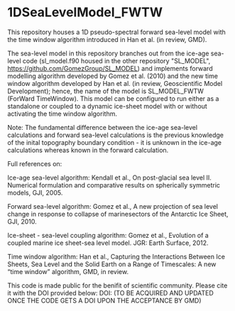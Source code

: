 # 1DSeaLevelModel_FWTW

This repository houses a 1D pseudo-spectral forward sea-level model with the time window algorithm introduced in Han et al. (in review, GMD).

The sea-level model in this repository branches out from the ice-age sea-level code (sl_model.f90 housed in the other repository "SL_MODEL", https://github.com/GomezGroup/SL_MODEL) and implements forward modelling algorithm developed by Gomez et al. (2010) and the new time window algorithm developed by Han et al. (in review, Geoscientific Model Development); hence, the name of the model is SL_MODEL_FWTW (ForWard TimeWindow). This model can be configured to run either as a standalone or coupled to a dynamic ice-sheet model with or without activating the time window algorithm.

Note: The fundamental difference between the ice-age sea-level calculations and forward sea-level calculations is the previous knowledge of the inital topography boundary condition - it is unknown in the ice-age calculations whereas known in the forward calculation.

Full references on:

Ice-age sea-level algorithm: Kendall et al., On post-glacial sea level II. Numerical formulation and comparative results on spherically symmetric models, GJI, 2005.

Forward sea-level algorithm: Gomez et al., A new projection of sea level change in response to collapse of marinesectors of the Antarctic Ice Sheet, GJI, 2010.

Ice-sheet - sea-level coupling algorithm: Gomez et al., Evolution of a coupled marine ice sheet-sea level model. JGR: Earth Surface, 2012.

Time window algorithm: Han et al., Capturing the Interactions Between Ice Sheets, Sea Level and the Solid Earth on a Range of Timescales: A new “time window” algorithm, GMD, in review.

This code is made public for the benifit of scientific community. Please cite it with the DOI provided below: DOI: (TO BE ACQUIRED AND UPDATED ONCE THE CODE GETS A DOI UPON THE ACCEPTANCE BY GMD)
